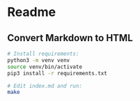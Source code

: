 # Readme
## Convert Markdown to HTML
```bash
# Install requirements:
python3 -m venv venv
source venv/bin/activate
pip3 install -r requirements.txt

# Edit index.md and run:
make
```
